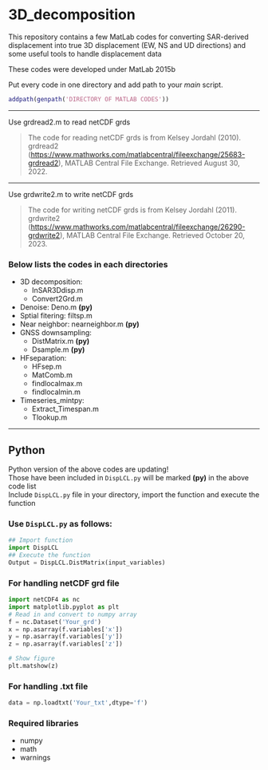 # 3D_decomposition
This repository contains a few MatLab codes for converting SAR-derived displacement into true 3D displacement (EW, NS and UD directions) and some useful tools to handle displacement data  

These codes were developed under MatLab 2015b  
  
Put every code in one directory and add path to your *main* script.  
```MatLab
addpath(genpath('DIRECTORY OF MATLAB CODES'))
```
 
---
Use grdread2.m to read netCDF grds
> The code for reading netCDF grds is from Kelsey Jordahl (2010). grdread2 (https://www.mathworks.com/matlabcentral/fileexchange/25683-grdread2), MATLAB Central File Exchange. Retrieved August 30, 2022.  

---
Use grdwrite2.m to write netCDF grds
> The code for writing netCDF grds is from Kelsey Jordahl (2011). grdwrite2 (https://www.mathworks.com/matlabcentral/fileexchange/26290-grdwrite2), MATLAB Central File Exchange. Retrieved October 20, 2023.

### Below lists the codes in each directories
- 3D decomposition: 
   * InSAR3Ddisp.m  
   * Convert2Grd.m
- Denoise: Deno.m **(py)**  
- Sptial fitering: filtsp.m  
- Near neighbor: nearneighbor.m **(py)**  
- GNSS downsampling:
   * DistMatrix.m **(py)**
   * Dsample.m **(py)**
- HFseparation:
  * HFsep.m
  * MatComb.m
  * findlocalmax.m
  * findlocalmin.m
- Timeseries_mintpy:
  * Extract_Timespan.m
  * Tlookup.m  

---
## Python
Python version of the above codes are updating!  
Those have been included in `DispLCL.py` will be marked **(py)** in the above code list  
Include `DispLCL.py` file in your directory, import the function and execute the function 

### Use `DispLCL.py` as follows:
```python
## Import function
import DispLCL
## Execute the function
Output = DispLCL.DistMatrix(input_variables)
```

### For handling netCDF grd file  
```python
import netCDF4 as nc
import matplotlib.pyplot as plt
# Read in and convert to numpy array
f = nc.Dataset('Your_grd')
x = np.asarray(f.variables['x'])
y = np.asarray(f.variables['y'])
z = np.asarray(f.variables['z'])

# Show figure
plt.matshow(z)
```
### For handling .txt file  
```python
data = np.loadtxt('Your_txt',dtype='f')
```

### Required libraries
- numpy
- math
- warnings

